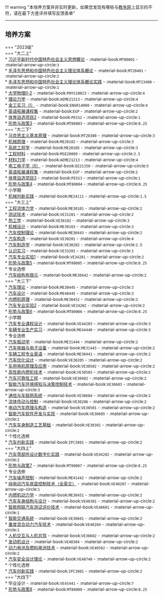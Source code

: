 !!! warning "本培养方案并非实时更新，如果您发现有哪些与[教务网](https://my.cqu.edu.cn)上显示的不符，请在最下方差评并填写反馈表单"

---

## 培养方案  

=== "2023级"  
    === "大二上"  
        * [习近平新时代中国特色社会主义思想概论](../../../课程/习近平新时代中国特色社会主义思想概论.md) - :material-book:`MT00002` - :material-arrow-up-circle:`3`  
        * [毛泽东思想和中国特色社会主义理论体系概论](../../../课程/毛泽东思想和中国特色社会主义理论体系概论.md) - :material-book:`MT20401` - :material-arrow-up-circle:`2`  
        * [毛泽东思想和中国特色社会主义理论体系概论实践](../../../课程/毛泽东思想和中国特色社会主义理论体系概论实践.md) - :material-book:`MT23400` - :material-arrow-up-circle:`1`  
        * [大学物理Ⅱ-2](../../../课程/大学物理.md) - :material-book:`PHYS10023` - :material-arrow-up-circle:`4`  
        * [理论力学](../../../课程/理论力学.md) - :material-book:`AEME21313` - :material-arrow-up-circle:`4`  
        * [金工实习（Ⅰ）](../../../课程/金工实习.md) - :material-book:`ENGR14000` - :material-arrow-up-circle:`4`  
        * [英语拓展课程集](../../../课程/英语.md) - :material-book:`EGP` - :material-arrow-up-circle:`2`  
        * [体育自选项目2](../../../课程/体育/index.md) - :material-book:`PESS2` - :material-arrow-up-circle:`1`  
        * [形势与政策3](../../../课程/形势与政策.md) - :material-book:`MT80003` - :material-arrow-up-circle:`0.25`  
    === "大二下"  
        * [马克思主义基本原理](../../../课程/马克思主义基本原理.md) - :material-book:`MT20300` - :material-arrow-up-circle:`3`  
        * [机械原理](../../../课程/机械原理.md) - :material-book:`ME20102` - :material-arrow-up-circle:`3`  
        * [系统工程学](../../../课程/系统工程学.md) - :material-book:`ME20105` - :material-arrow-up-circle:`3`  
        * [工程材料](../../../课程/工程材料.md) - :material-book:`MSE20009` - :material-arrow-up-circle:`2.5`  
        * [材料力学](../../../课程/材料力学.md) - :material-book:`AEME21213` - :material-arrow-up-circle:`4`  
        * [电工电子学（Ⅱ）](../../../课程/电工电子学.md) - :material-book:`EE21350` - :material-arrow-up-circle:`5`  
        * [英语拓展课程集](../../../课程/英语.md) - :material-book:`EGP` - :material-arrow-up-circle:`2`  
        * [体育自选项目3](../../../课程/体育/index.md) - :material-book:`PESS3` - :material-arrow-up-circle:`1`  
        * [形势与政策4](../../../课程/形势与政策.md) - :material-book:`MT80004` - :material-arrow-up-circle:`0.25`  
        * 小学期  
            * [机械创新实践](../../../课程/机械创新实践.md) - :material-book:`ME24111` - :material-arrow-up-circle:`1.5`  
    === "大三上"  
        * [工程流体力学](../../../课程/工程流体力学.md) - :material-book:`ME30101` - :material-arrow-up-circle:`2`  
        * [测试技术](../../../课程/测试技术.md) - :material-book:`VE31201` - :material-arrow-up-circle:`2`  
        * [热工学](../../../课程/热工学.md) - :material-book:`VE30102` - :material-arrow-up-circle:`3`  
        * [机械设计](../../../课程/机械设计.md) - :material-book:`ME30103` - :material-arrow-up-circle:`3`  
        * [汽车控制理论](../../../课程/汽车控制理论.md) - :material-book:`ME30443` - :material-arrow-up-circle:`2`  
        * [汽车构造](../../../课程/汽车构造.md) - :material-book:`VE30201` - :material-arrow-up-circle:`4`  
        * [汽车制造学](../../../课程/汽车制造学.md) - :material-book:`VE30202` - :material-arrow-up-circle:`2.5`  
        * [认识实习](../../../课程/认识实习.md) - :material-book:`VE33201` - :material-arrow-up-circle:`1`  
        * [汽车专业实验1](../../../课程/汽车专业实验.md) - :material-book:`VE34201` - :material-arrow-up-circle:`2`  
        * [形势与政策5](../../../课程/形势与政策.md) - :material-book:`MT80005` - :material-arrow-up-circle:`0.25`  
        * 专业选修  
            * [汽车结构有限元](../../../课程/汽车结构有限元.md) - :material-book:`ME30442` - :material-arrow-up-circle:`2`  
    === "大三下"  
        * [汽车理论](../../../课程/汽车理论.md) - :material-book:`ME30445` - :material-arrow-up-circle:`3`  
        * [汽车设计](../../../课程/汽车设计.md) - :material-book:`ME40445` - :material-arrow-up-circle:`3`  
        * [内燃机原理](../../../课程/内燃机原理.md) - :material-book:`ME30452` - :material-arrow-up-circle:`2`  
        * [汽车专业实验2](../../../课程/汽车专业实验.md) - :material-book:`VE34202` - :material-arrow-up-circle:`2`  
        * [形势与政策6](../../../课程/形势与政策.md) - :material-book:`MT80006` - :material-arrow-up-circle:`0.25`  
        * 小学期  
            * [汽车专业课程设计](../../../课程/汽车专业课程设计.md) - :material-book:`VE44203` - :material-arrow-up-circle:`3`  
            * [车辆专业生产实习](../../../课程/车辆专业生产实习.md) - :material-book:`ME44440` - :material-arrow-up-circle:`3`  
        * 专业选修  
            * [汽车振动学](../../../课程/汽车振动学.md) - :material-book:`ME31444` - :material-arrow-up-circle:`2`  
            * [汽车电器与电子设备](../../../课程/汽车电器与电子设备.md) - :material-book:`ME31443` - :material-arrow-up-circle:`2`  
            * [车辆工程专业英语](../../../课程/车辆工程专业英语.md) - :material-book:`ME30441` - :material-arrow-up-circle:`2`  
            * [汽车优化设计](../../../课程/汽车优化设计.md) - :material-book:`VE30205` - :material-arrow-up-circle:`2`  
            * [车用电机原理及应用](../../../课程/车用电机原理及应用.md) - :material-book:`VE30502` - :material-arrow-up-circle:`2`  
            * [高性能内燃机技术](../../../课程/高性能内燃机技术.md) - :material-book:`VE30503` - :material-arrow-up-circle:`2`  
            * [汽车可靠性工程](../../../课程/汽车可靠性工程.md) - :material-book:`VE30402` - :material-arrow-up-circle:`2`  
            * [智能汽车环境感知与决策控制技术](../../../课程/智能汽车环境感知与决策控制技术.md) - :material-book:`VE30603` - :material-arrow-up-circle:`3`  
            * [通信与车联网系统](../../../课程/通信与车联网系统.md) - :material-book:`VE30604` - :material-arrow-up-circle:`2`  
            * [流体传动与控制](../../../课程/流体传动与控制.md) - :material-book:`VE30206` - :material-arrow-up-circle:`2`  
            * [电动汽车原理与构造](../../../课程/电动汽车原理与构造.md) - :material-book:`VE30501` - :material-arrow-up-circle:`2`  
            * [智能汽车软件开发与实现](../../../课程/智能汽车软件开发与实现.md) - :material-book:`VE30605` - :material-arrow-up-circle:`2`  
            * [汽车车身制造工艺基础](../../../课程/汽车车身制造工艺基础.md) - :material-book:`VE30301` - :material-arrow-up-circle:`2`  
        * 个性化选修  
            * [汽车创新实践](../../../课程/汽车创新实践.md) - :material-book:`IPC3801` - :material-arrow-up-circle:`2`  
    === "大四上"  
        * [汽车零部件设计数字化实践](../../../课程/汽车零部件设计数字化实践.md) - :material-book:`VE44202` - :material-arrow-up-circle:`2`  
        * [形势与政策7](../../../课程/形势与政策.md) - :material-book:`MT80007` - :material-arrow-up-circle:`0.25`  
        * 专业选修  
            * [汽车噪声控制](../../../课程/汽车噪声控制.md) - :material-book:`ME41442` - :material-arrow-up-circle:`2`  
            * [纯电动汽车底盘控制技术（全英文）](../../../课程/纯电动汽车底盘控制技术.md) - :material-book:`VE40207` - :material-arrow-up-circle:`1`  
            * [内燃机动力学](../../../课程/内燃机动力学.md) - :material-book:`ME30451` - :material-arrow-up-circle:`2`  
            * [汽车车身结构与设计](../../../课程/汽车车身结构与设计.md) - :material-book:`VE40301` - :material-arrow-up-circle:`2`  
            * [智能网联汽车测试评价技术](../../../课程/智能网联汽车测试评价技术.md) - :material-book:`VE40601` - :material-arrow-up-circle:`1`  
            * [智能交通系统](../../../课程/智能交通系统.md) - :material-book:`VE30601` - :material-arrow-up-circle:`2`  
            * [重度混合动力汽车技术](../../../课程/重度混合动力汽车技术.md) - :material-book:`VE40204` - :material-arrow-up-circle:`1`  
            * [人机交互与人机共驾](../../../课程/人机交互与人机共驾.md) - :material-book:`VE30602` - :material-arrow-up-circle:`2`  
            * [发动机设计](../../../课程/发动机设计.md) - :material-book:`VE40304` - :material-arrow-up-circle:`2`  
            * [动力电池及燃料电池技术](../../../课程/动力电池及燃料电池技术.md) - :material-book:`VE40502` - :material-arrow-up-circle:`2`  
            * [汽车安全设计理论](../../../课程/汽车安全设计理论.md) - :material-book:`VE40740` - :material-arrow-up-circle:`2`  
        * 个性化选修  
            * [汽车创新实践](../../../课程/汽车创新实践.md) - :material-book:`IPC3801` - :material-arrow-up-circle:`2`  
    === "大四下"  
        * 毕业设计 - :material-book:`VE45441` - :material-arrow-up-circle:`7`  
        * [形势与政策8](../../../课程/形势与政策.md) - :material-book:`MT80008` - :material-arrow-up-circle:`0.25`  